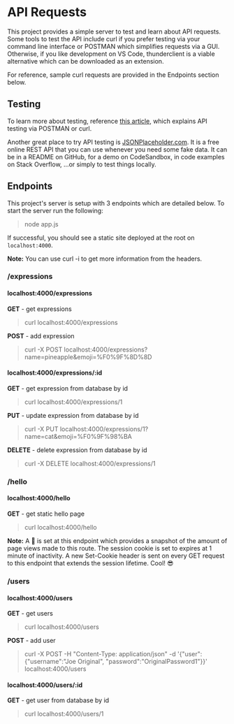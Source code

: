 # API Requests

This project provides a simple server to test and learn about API requests. Some tools to test the API include curl if you prefer testing via your command line interface or POSTMAN which simplifies requests via a GUI. Otherwise, if you like development on VS Code, thunderclient is a viable alternative which can be downloaded as an extension.

For reference, sample curl requests are provided in the Endpoints section below.

## Testing

To learn more about testing, reference [this article](https://www.taniarascia.com/making-api-requests-postman-curl/), which explains API testing via POSTMAN or curl.

Another great place to try API testing is [JSONPlaceholder.com](https://jsonplaceholder.typicode.com/). It is a free online REST API that you can use whenever you need some fake data. It can be in a README on GitHub, for a demo on CodeSandbox, in code examples on Stack Overflow, ...or simply to test things locally.

## Endpoints

This project's server is setup with 3 endpoints which are detailed below. To start the server run the following:
> node app.js

If successful, you should see a static site deployed at the root on `localhost:4000`.

**Note:** You can use curl -i to get more information from the headers.

### **/expressions**

#### localhost:4000/expressions

**GET** - get expressions
> curl localhost:4000/expressions

**POST** - add expression
> curl -X POST localhost:4000/expressions?name=pineapple&emoji=%F0%9F%8D%8D

#### localhost:4000/expressions/:id

**GET** - get expression from database by id
> curl localhost:4000/expressions/1

**PUT** - update expression from database by id
> curl -X PUT localhost:4000/expressions/1?name=cat&emoji=%F0%9F%98%BA

**DELETE** - delete expression from database by id
> curl -X DELETE localhost:4000/expressions/1

### **/hello**

#### localhost:4000/hello

**GET** - get static hello page
> curl localhost:4000/hello

**Note:** A 🍪 is set at this endpoint which provides a snapshot of the amount of page views made to this route. The session cookie is set to expires at 1 minute of inactivity. A new Set-Cookie header is sent on every GET request to this endpoint that extends the session lifetime. Cool! 😎

### **/users**

#### localhost:4000/users

**GET** - get users
> curl localhost:4000/users

**POST** - add user
> curl -X POST -H "Content-Type: application/json" -d '{"user": {"username":"Joe Original", "password":"OriginalPassword1"}}' localhost:4000/users

#### localhost:4000/users/:id

**GET** - get user from database by id
> curl localhost:4000/users/1
